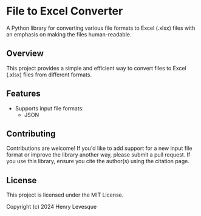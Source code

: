 # File to Excel Converter

A Python library for converting various file formats to Excel (.xlsx) files with an emphasis on making the files human-readable.

## Overview

This project provides a simple and efficient way to convert files to Excel (.xlsx) files from different formats.

## Features

* Supports input file formats:
    + JSON
 
## Contributing
Contributions are welcome! If you'd like to add support for a new input file format or improve the library another way, please submit a pull request. If you use this library, ensure you cite the author(s) using the citation page.

## License
This project is licensed under the MIT License.

Copyright (c) 2024 Henry Levesque

